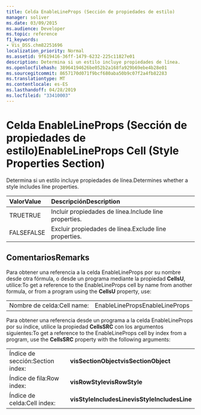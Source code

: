 ```yaml
---
title: Celda EnableLineProps (Sección de propiedades de estilo)
manager: soliver
ms.date: 03/09/2015
ms.audience: Developer
ms.topic: reference
f1_keywords:
- Vis_DSS.chm82251696
localization_priority: Normal
ms.assetid: 9f619416-36ff-1479-6232-225c11827e01
description: Determina si un estilo incluye propiedades de línea.
ms.openlocfilehash: 38964194626be052b2a168fa929b69ebe4b28e01
ms.sourcegitcommit: 8657170d071f9bcf680aba50b9c07f2a4fb82283
ms.translationtype: MT
ms.contentlocale: es-ES
ms.lasthandoff: 04/28/2019
ms.locfileid: "33410003"
---
```

# <a name="enablelineprops-cell-style-properties-section"></a><span data-ttu-id="dcca0-103">Celda EnableLineProps (Sección de propiedades de estilo)</span><span class="sxs-lookup"><span data-stu-id="dcca0-103">EnableLineProps Cell (Style Properties Section)</span></span>

<span data-ttu-id="dcca0-104">Determina si un estilo incluye propiedades de línea.</span><span class="sxs-lookup"><span data-stu-id="dcca0-104">Determines whether a style includes line properties.</span></span>
  
|<span data-ttu-id="dcca0-105">**Valor**</span><span class="sxs-lookup"><span data-stu-id="dcca0-105">**Value**</span></span>|<span data-ttu-id="dcca0-106">**Descripción**</span><span class="sxs-lookup"><span data-stu-id="dcca0-106">**Description**</span></span>|
|:-----|:-----|
|<span data-ttu-id="dcca0-107">TRUE</span><span class="sxs-lookup"><span data-stu-id="dcca0-107">TRUE</span></span>  <br/> |<span data-ttu-id="dcca0-108">Incluir propiedades de línea.</span><span class="sxs-lookup"><span data-stu-id="dcca0-108">Include line properties.</span></span>  <br/> |
|<span data-ttu-id="dcca0-109">FALSE</span><span class="sxs-lookup"><span data-stu-id="dcca0-109">FALSE</span></span>  <br/> |<span data-ttu-id="dcca0-110">Excluir propiedades de línea.</span><span class="sxs-lookup"><span data-stu-id="dcca0-110">Exclude line properties.</span></span>  <br/> |
   
## <a name="remarks"></a><span data-ttu-id="dcca0-111">Comentarios</span><span class="sxs-lookup"><span data-stu-id="dcca0-111">Remarks</span></span>

<span data-ttu-id="dcca0-112">Para obtener una referencia a la celda EnableLineProps por su nombre desde otra fórmula, o desde un programa mediante la propiedad **CellsU**, utilice:</span><span class="sxs-lookup"><span data-stu-id="dcca0-112">To get a reference to the EnableLineProps cell by name from another formula, or from a program using the **CellsU** property, use:</span></span> 
  
|||
|:-----|:-----|
|<span data-ttu-id="dcca0-113">Nombre de celda:</span><span class="sxs-lookup"><span data-stu-id="dcca0-113">Cell name:</span></span>  <br/> |<span data-ttu-id="dcca0-114">EnableLineProps</span><span class="sxs-lookup"><span data-stu-id="dcca0-114">EnableLineProps</span></span>  <br/> |
   
<span data-ttu-id="dcca0-115">Para obtener una referencia desde un programa a la celda EnableLineProps por su índice, utilice la propiedad **CellsSRC** con los argumentos siguientes:</span><span class="sxs-lookup"><span data-stu-id="dcca0-115">To get a reference to the EnableLineProps cell by index from a program, use the **CellsSRC** property with the following arguments:</span></span> 
  
|||
|:-----|:-----|
|<span data-ttu-id="dcca0-116">Índice de sección:</span><span class="sxs-lookup"><span data-stu-id="dcca0-116">Section index:</span></span>  <br/> |<span data-ttu-id="dcca0-117">**visSectionObject**</span><span class="sxs-lookup"><span data-stu-id="dcca0-117">**visSectionObject**</span></span> <br/> |
|<span data-ttu-id="dcca0-118">Índice de fila:</span><span class="sxs-lookup"><span data-stu-id="dcca0-118">Row index:</span></span>  <br/> |<span data-ttu-id="dcca0-119">**visRowStyle**</span><span class="sxs-lookup"><span data-stu-id="dcca0-119">**visRowStyle**</span></span> <br/> |
|<span data-ttu-id="dcca0-120">Índice de celda:</span><span class="sxs-lookup"><span data-stu-id="dcca0-120">Cell index:</span></span>  <br/> |<span data-ttu-id="dcca0-121">**visStyleIncludesLine**</span><span class="sxs-lookup"><span data-stu-id="dcca0-121">**visStyleIncludesLine**</span></span> <br/> |
   

